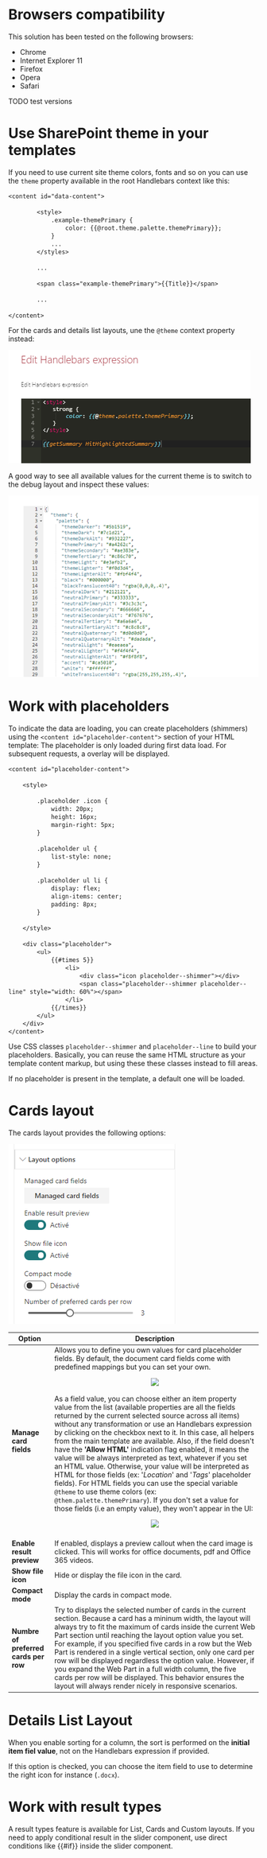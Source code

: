 # Browsers compatibility

This solution has been tested on the following browsers:

- Chrome
- Internet Explorer 11
- Firefox
- Opera
- Safari

TODO test versions

# Use SharePoint theme in your templates

If you need to use current site theme colors, fonts and so on you can use the `theme` property available in the root Handlebars context like this:

```
<content id="data-content">

        <style>
            .example-themePrimary {
                color: {{@root.theme.palette.themePrimary}};
            }
            ...
        </styles>

        ...

        <span class="example-themePrimary">{{Title}}</span>

        ...

</content>
```

For the cards and details list layouts, une the `@theme` context property instead:

![Theme usage in fields](./assets/theme_field.png "Theme usage in fields")

A good way to see all available values for the current theme is to switch to the debug layout and inspect these values:

![Theme properties](./assets/theme_debug.png "Theme properties")

# Work with placeholders

To indicate the data are loading, you can create placeholders (shimmers) using the `<content id="placeholder-content">` section of your HTML template:
The placeholder is only loaded during first data load. For subsequent requests, a overlay will be displayed.

```
<content id="placeholder-content">

    <style>

        .placeholder .icon {
            width: 20px;
            height: 16px;
            margin-right: 5px;
        }

        .placeholder ul {
            list-style: none;
        }

        .placeholder ul li {
            display: flex;
            align-items: center;
            padding: 8px;
        }
            
    </style>

    <div class="placeholder">
        <ul>
            {{#times 5}}   
                <li>
                    <div class="icon placeholder--shimmer"></div>
                    <span class="placeholder--shimmer placeholder--line" style="width: 60%"></span>                
                </li>
            {{/times}}
        </ul>
    </div>
</content>
```

Use CSS classes `placeholder--shimmer` and `placeholder--line` to build your placeholders. Basically, you can reuse the same HTML structure as your template content markup, but using these these classes instead to fill areas.

If no placeholder is present in the template, a default one will be loaded.

# Cards layout

The cards layout provides the following options:

![Card layout options](./assets/cards_layout_options.png "Card layout options")


| Option | Description
| ------ | ---------------
| **Manage card fields** | Allows you to define you own values for card placeholder fields. By default, the document card fields come with predefined mappings but you can set your own.<br><p align="center"><img width="100%" src="../images/documentcards_manage_fields.png"/></p>As a field value, you can choose either an item property value from the list (available properties are all the fields returned by the current selected source across all items) without any transformation or use an Handlebars expression by clicking on the checkbox next to it. In this case, all helpers from the main template are available. Also, if the field doesn't have the **'Allow HTML'** indication flag enabled, it means the value will be always interpreted as text, whatever if you set an HTML value. Otherwise, your value will be interpreted as HTML for those fields (ex: '_Location_' and '_Tags_' placeholder fields). For HTML fields you can use the special variable `@theme` to use theme colors (ex: `@them.palette.themePrimary`). If you don't set a value for those fields (i.e an empty value), they won't appear in the UI:<br><p align="center"><img width="200px" src="../images/documentcards_html_fields.png"/></p>
| **Enable result preview** | If enabled, displays a preview callout when the  card image is clicked. This will works for office documents, pdf and Office 365 videos.
| **Show file icon** | Hide or display the file icon in the card.
| **Compact mode** | Display the cards in compact mode.
| **Numbre of preferred cards per row** | Try to displays the selected number of cards in the current section. Because a card has a mininum width, the layout will always try to fit the maximum of cards inside the current Web Part section until reaching the layout option value you set. For example, if you specified five cards in a row but the Web Part is rendered in a single vertical section, only one card per row will be displayed regardless the option value. However, if you expand the Web Part in a full width column, the five cards per row will be displayed. This behavior ensures the layout will always render nicely in responsive scenarios.

# Details List Layout

When you enable sorting for a column, the sort is performed on the **initial item fiel value**, not on the Handlebars expression if provided.

If this option is checked, you can choose the item field to use to determine the right icon for instance (`.docx`).

# Work with result types

A result types feature is available for List, Cards and Custom layouts. If you need to apply conditional result in the slider component, use direct conditions like {{#if}} inside the slider component.